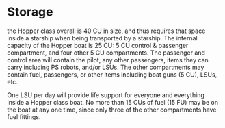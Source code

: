# Storage

the Hopper class overall is 40 CU in size, and thus requires
that space inside a starship when being transported by a
starship. The internal capacity of the Hopper boat is 25 CU: 5
CU control & passenger compartment, and four other 5 CU
compartments. The passenger and control area will contain the
pilot, any other passengers, items they can carry including PS
robots, and/or LSUs. The other compartments may contain fuel,
passengers, or other items including boat guns (5 CU), LSUs,
etc.

One LSU per day will provide life support for everyone and
everything inside a Hopper class boat.
No more than 15 CUs of fuel (15 FU) may be on the boat at
any one time, since only three of the other compartments have
fuel fittings.
